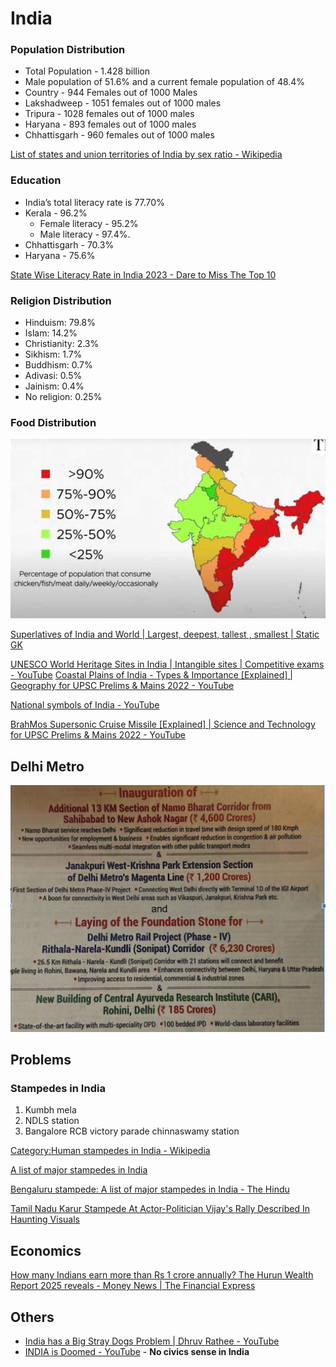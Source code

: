 # India

### Population Distribution

- Total Population - 1.428 billion
- Male population of 51.6% and a current female population of 48.4%
- Country - 944 Females out of 1000 Males
- Lakshadweep - 1051 females out of 1000 males
- Tripura - 1028 females out of 1000 males
- Haryana - 893 females out of 1000 males
- Chhattisgarh - 960 females out of 1000 males

[List of states and union territories of India by sex ratio - Wikipedia](https://en.wikipedia.org/wiki/List_of_states_and_union_territories_of_India_by_sex_ratio)

### Education

- India’s total literacy rate is 77.70%
- Kerala - 96.2%
    - Female literacy - 95.2%
    - Male literacy - 97.4%.
- Chhattisgarh - 70.3%
- Haryana - 75.6%

[State Wise Literacy Rate in India 2023 - Dare to Miss The Top 10](https://onlineschoolsindia.in/school-guide/state-wise-literacy-rate-in-india/)

### Religion Distribution

- Hinduism: 79.8%
- Islam: 14.2%
- Christianity: 2.3%
- Sikhism: 1.7%
- Buddhism: 0.7%
- Adivasi: 0.5%
- Jainism: 0.4%
- No religion: 0.25%

### Food Distribution

![image](../../media/India-image1.jpg)

[Superlatives of India and World | Largest, deepest, tallest , smallest | Static GK](https://www.youtube.com/watch?v=3_w5x_N5xks)

[UNESCO World Heritage Sites in India | Intangible sites | Competitive exams - YouTube](https://www.youtube.com/watch?v=DpcbulG7QJE&ab_channel=LearnwithFinology)
[Coastal Plains of India - Types & Importance [Explained] | Geography for UPSC Prelims & Mains 2022 - YouTube](https://www.youtube.com/watch?v=Kn5S0Sw0MNc)

[National symbols of India - YouTube](https://www.youtube.com/watch?v=-ImDjAuGVoU)

[BrahMos Supersonic Cruise Missile [Explained] | Science and Technology for UPSC Prelims & Mains 2022 - YouTube](https://www.youtube.com/watch?v=1gwRy8t2wCA)

## Delhi Metro

![Delhi Metro New Phase](../../media/Screenshot%202025-02-08%20at%209.41.37%20PM.jpg)

## Problems

### Stampedes in India

1. Kumbh mela
2. NDLS station
3. Bangalore RCB victory parade chinnaswamy station

[Category:Human stampedes in India - Wikipedia](https://en.wikipedia.org/wiki/Category:Human_stampedes_in_India)

[A list of major stampedes in India](https://www.hindustantimes.com/india-news/a-list-of-major-stampedes-in-india-101749063669232.html)

[Bengaluru stampede: A list of major stampedes in India - The Hindu](https://www.thehindu.com/news/national/major-stampedes-in-india-list/article69659616.ece)

[Tamil Nadu Karur Stampede At Actor-Politician Vijay's Rally Described In Haunting Visuals](https://www.ndtv.com/india-news/tamil-nadu-karur-stampede-at-actor-politician-vijays-rally-described-in-haunting-visuals-9360785)

## Economics

[How many Indians earn more than Rs 1 crore annually? The Hurun Wealth Report 2025 reveals - Money News \| The Financial Express](https://www.financialexpress.com/money/how-many-indians-earn-more-than-rs-1-crore-annually-the-hurun-wealth-report-2025-reveals-3983400/)

## Others

- [India has a Big Stray Dogs Problem | Dhruv Rathee - YouTube](https://www.youtube.com/watch?v=tMsf6i7yID8)
- [INDIA is Doomed - YouTube](https://youtu.be/bJ8Mz_HZMN4) - **No civics sense in India**
